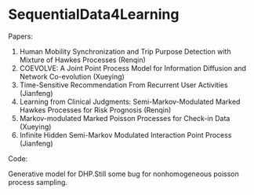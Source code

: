 # SequentialData4Learning
Papers:
1. Human Mobility Synchronization and Trip Purpose Detection with Mixture of Hawkes Processes (Renqin)
2. COEVOLVE: A Joint Point Process Model for Information Diffusion and Network Co-evolution (Xueying)
3. Time-Sensitive Recommendation From Recurrent User Activities (Jianfeng)
4. Learning from Clinical Judgments: Semi-Markov-Modulated Marked Hawkes Processes for Risk Prognosis (Renqin)
5. Markov-modulated Marked Poisson Processes for Check-in Data (Xueying)
6. Infinite Hidden Semi-Markov Modulated Interaction Point Process (Jianfeng)

Code:

Generative model for DHP.Still some bug for nonhomogeneous poisson process sampling.
